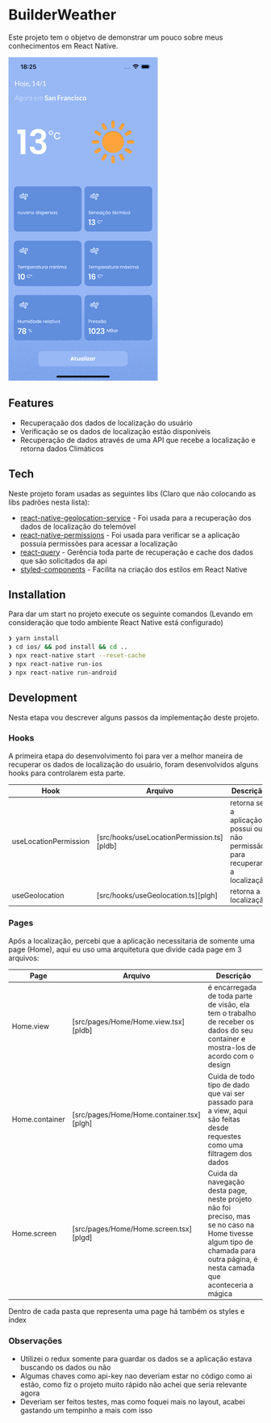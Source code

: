 # BuilderWeather

Este projeto tem o objetvo de demonstrar um pouco sobre meus conhecimentos em React Native.

![](https://raw.githubusercontent.com/rodrigomatosc/Weather/master/weather.gif)

## Features

- Recuperaçaão dos dados de localização do usuário
- Verificação se os dados de localização estão disponíveis
- Recuperação de dados através de uma API que recebe a localização e retorna dados Climáticos

## Tech

Neste projeto foram usadas as seguintes libs (Claro que não colocando as libs padrões nesta lista):

- [react-native-geolocation-service](https://github.com/Agontuk/react-native-geolocation-service) - Foi usada para a recuperação dos dados de localização do telemóvel
- [react-native-permissions](https://github.com/zoontek/react-native-permissions) - Foi usada para verificar se a aplicação possuía permissões para acessar a localização
- [react-query](https://react-query.tanstack.com/) - Gerência toda parte de recuperação e cache dos dados que são solicitados da api
- [styled-components](https://styled-components.com/) - Facilita na criação dos estilos em React Native

## Installation

Para dar um start no projeto execute os seguinte comandos (Levando em consideração que todo ambiente React Native está configurado)

```sh
❯ yarn install
❯ cd ios/ && pod install && cd ..
❯ npx react-native start --reset-cache
❯ npx react-native run-ios
❯ npx react-native run-android
```

## Development

Nesta etapa vou descrever alguns passos da implementação deste projeto.

### Hooks

A primeira etapa do desenvolvimento foi para ver a melhor maneira de recuperar os dados de localização do usuário, foram desenvolvidos alguns hooks para controlarem esta parte.

| Hook                  | Arquivo                                    | Descrição                                                                   |
| --------------------- | ------------------------------------------ | --------------------------------------------------------------------------- |
| useLocationPermission | [src/hooks/useLocationPermission.ts][pldb] | retorna se a aplicação possui ou não permissão para recuperar a localização |
| useGeolocation        | [src/hooks/useGeolocation.ts][plgh]        | retorna a localização                                                       |

### Pages

Após a localização, percebi que a aplicação necessitaria de somente uma page (Home), aqui eu uso uma arquitetura que divide cada page em 3 arquivos:

| Page           | Arquivo                                   | Descrição                                                                                                                                                                     |
| -------------- | ----------------------------------------- | ----------------------------------------------------------------------------------------------------------------------------------------------------------------------------- |
| Home.view      | [src/pages/Home/Home.view.tsx][pldb]      | é encarregada de toda parte de visão, ela tem o trabalho de receber os dados do seu container e mostra-los de acordo com o design                                             |
| Home.container | [src/pages/Home/Home.container.tsx][plgh] | Cuida de todo tipo de dado que vai ser passado para a view, aqui são feitas desde requestes como uma filtragem dos dados                                                      |
| Home.screen    | [src/pages/Home/Home.screen.tsx][plgd]    | Cuida da navegação desta page, neste projeto não foi preciso, mas se no caso na Home tivesse algum tipo de chamada para outra página, é nesta camada que aconteceria a mágica |

Dentro de cada pasta que representa uma page há também os styles e índex

### Observações

- Utilizei o redux somente para guardar os dados se a aplicação estava buscando os dados ou não
- Algumas chaves como api-key nao deveriam estar no código como ai estão, como fiz o projeto muito rápido não achei que seria relevante agora
- Deveriam ser feitos testes, mas como foquei mais no layout, acabei gastando um tempinho a mais com isso
